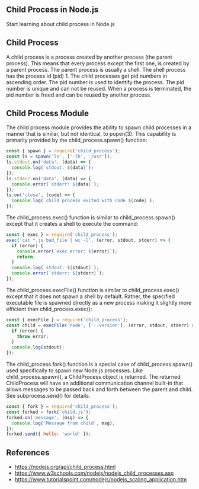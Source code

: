 ## Child Process in Node.js
Start learning about child process in Node.js
## Child Process
A child process is a process created by another process (the parent process). This means that every process except the first one, is created by a parent process. The parent process is usually a shell. The shell process has the process id (pid) 1. The child processes get pid numbers in ascending order. The pid number is used to identify the process. The pid number is unique and can not be reused. When a process is terminated, the pid number is freed and can be reused by another process.
## Child Process Module
The child process module provides the ability to spawn child processes in a manner that is similar, but not identical, to popen(3). This capability is primarily provided by the child_process.spawn() function:
```javascript
const { spawn } = require('child_process');
const ls = spawn('ls', ['-lh', '/usr']);
ls.stdout.on('data', (data) => {
  console.log(`stdout: ${data}`);
});
ls.stderr.on('data', (data) => {
  console.error(`stderr: ${data}`);
});
ls.on('close', (code) => {
  console.log(`child process exited with code ${code}`);
});
```
The child_process.exec() function is similar to child_process.spawn() except that it creates a shell to execute the command:
```javascript
const { exec } = require('child_process');
exec('cat *.js bad_file | wc -l', (error, stdout, stderr) => {
  if (error) {
    console.error(`exec error: ${error}`);
    return;
  }
  console.log(`stdout: ${stdout}`);
  console.error(`stderr: ${stderr}`);
});
```
The child_process.execFile() function is similar to child_process.exec() except that it does not spawn a shell by default. Rather, the specified executable file is spawned directly as a new process making it slightly more efficient than child_process.exec():
```javascript
const { execFile } = require('child_process');
const child = execFile('node', ['--version'], (error, stdout, stderr) => {
  if (error) {
    throw error;
  }
  console.log(stdout);
});
```
The child_process.fork() function is a special case of child_process.spawn() used specifically to spawn new Node.js processes. Like child_process.spawn(), a ChildProcess object is returned. The returned ChildProcess will have an additional communication channel built-in that allows messages to be passed back and forth between the parent and child. See subprocess.send() for details.
```javascript
const { fork } = require('child_process');
const forked = fork('child.js');
forked.on('message', (msg) => {
  console.log('Message from child', msg);
});
forked.send({ hello: 'world' });
```
## References
- https://nodejs.org/api/child_process.html
- https://www.w3schools.com/nodejs/nodejs_child_processes.asp
- https://www.tutorialspoint.com/nodejs/nodejs_scaling_application.htm
